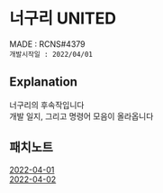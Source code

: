 # 너구리 UNITED
MADE : RCNS#4379<br/>
`개발시작일 : 2022/04/01`


## Explanation
너구리의 후속작입니다<br/>
개발 일지, 그리고 명령어 모음이 올라옵니다

## 패치노트
[2022-04-01](https://github.com/raccoonsman/-UNITED/blob/main/%ED%8C%A8%EC%B9%98%EB%85%B8%ED%8A%B8/2022-04-01.md)<br/>
[2022-04-02](https://github.com/raccoonsman/-UNITED/blob/main/%ED%8C%A8%EC%B9%98%EB%85%B8%ED%8A%B8/2022-04-02.md)
